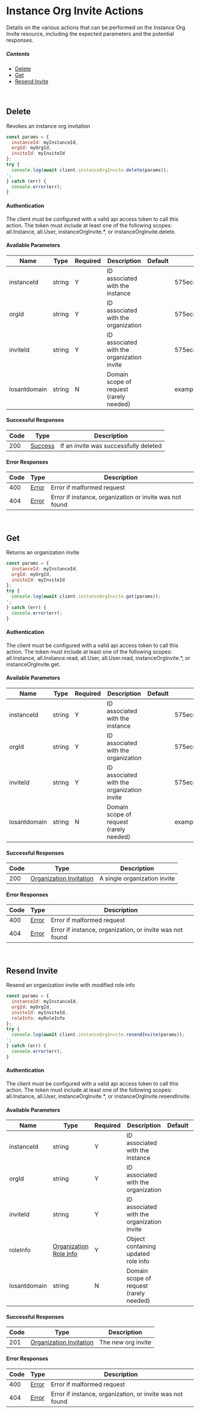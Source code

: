 # Instance Org Invite Actions

Details on the various actions that can be performed on the
Instance Org Invite resource, including the expected
parameters and the potential responses.

##### Contents

*   [Delete](#delete)
*   [Get](#get)
*   [Resend Invite](#resend-invite)

<br/>

## Delete

Revokes an instance org invitation

```javascript
const params = {
  instanceId: myInstanceId,
  orgId: myOrgId,
  inviteId: myInviteId
};
try {
  console.log(await client.instanceOrgInvite.delete(params));
';
} catch (err) {
  console.error(err);
}
```

#### Authentication
The client must be configured with a valid api access token to call this
action. The token must include at least one of the following scopes:
all.Instance, all.User, instanceOrgInvite.*, or instanceOrgInvite.delete.

#### Available Parameters

| Name | Type | Required | Description | Default | Example |
| ---- | ---- | -------- | ----------- | ------- | ------- |
| instanceId | string | Y | ID associated with the instance |  | 575ec8687ae143cd83dc4a95 |
| orgId | string | Y | ID associated with the organization |  | 575ec8687ae143cd83dc4a97 |
| inviteId | string | Y | ID associated with the organization invite |  | 575ec8687ae143cd83dc4a94 |
| losantdomain | string | N | Domain scope of request (rarely needed) |  | example.com |

#### Successful Responses

| Code | Type | Description |
| ---- | ---- | ----------- |
| 200 | [Success](../lib/schemas/success.json) | If an invite was successfully deleted |

#### Error Responses

| Code | Type | Description |
| ---- | ---- | ----------- |
| 400 | [Error](../lib/schemas/error.json) | Error if malformed request |
| 404 | [Error](../lib/schemas/error.json) | Error if instance, organization or invite was not found |

<br/>

## Get

Returns an organization invite

```javascript
const params = {
  instanceId: myInstanceId,
  orgId: myOrgId,
  inviteId: myInviteId
};
try {
  console.log(await client.instanceOrgInvite.get(params));
';
} catch (err) {
  console.error(err);
}
```

#### Authentication
The client must be configured with a valid api access token to call this
action. The token must include at least one of the following scopes:
all.Instance, all.Instance.read, all.User, all.User.read, instanceOrgInvite.*, or instanceOrgInvite.get.

#### Available Parameters

| Name | Type | Required | Description | Default | Example |
| ---- | ---- | -------- | ----------- | ------- | ------- |
| instanceId | string | Y | ID associated with the instance |  | 575ec8687ae143cd83dc4a95 |
| orgId | string | Y | ID associated with the organization |  | 575ec8687ae143cd83dc4a97 |
| inviteId | string | Y | ID associated with the organization invite |  | 575ec8687ae143cd83dc4a94 |
| losantdomain | string | N | Domain scope of request (rarely needed) |  | example.com |

#### Successful Responses

| Code | Type | Description |
| ---- | ---- | ----------- |
| 200 | [Organization Invitation](../lib/schemas/orgInvite.json) | A single organization invite |

#### Error Responses

| Code | Type | Description |
| ---- | ---- | ----------- |
| 400 | [Error](../lib/schemas/error.json) | Error if malformed request |
| 404 | [Error](../lib/schemas/error.json) | Error if instance, organization, or invite was not found |

<br/>

## Resend Invite

Resend an organization invite with modified role info

```javascript
const params = {
  instanceId: myInstanceId,
  orgId: myOrgId,
  inviteId: myInviteId,
  roleInfo: myRoleInfo
};
try {
  console.log(await client.instanceOrgInvite.resendInvite(params));
';
} catch (err) {
  console.error(err);
}
```

#### Authentication
The client must be configured with a valid api access token to call this
action. The token must include at least one of the following scopes:
all.Instance, all.User, instanceOrgInvite.*, or instanceOrgInvite.resendInvite.

#### Available Parameters

| Name | Type | Required | Description | Default | Example |
| ---- | ---- | -------- | ----------- | ------- | ------- |
| instanceId | string | Y | ID associated with the instance |  | 575ec8687ae143cd83dc4a95 |
| orgId | string | Y | ID associated with the organization |  | 575ec8687ae143cd83dc4a97 |
| inviteId | string | Y | ID associated with the organization invite |  | 575ec8687ae143cd83dc4a94 |
| roleInfo | [Organization Role Info](../lib/schemas/orgRoleInfo.json) | Y | Object containing updated role info |  | [Organization Role Info Example](_schemas.md#organization-role-info-example) |
| losantdomain | string | N | Domain scope of request (rarely needed) |  | example.com |

#### Successful Responses

| Code | Type | Description |
| ---- | ---- | ----------- |
| 201 | [Organization Invitation](../lib/schemas/orgInvite.json) | The new org invite |

#### Error Responses

| Code | Type | Description |
| ---- | ---- | ----------- |
| 400 | [Error](../lib/schemas/error.json) | Error if malformed request |
| 404 | [Error](../lib/schemas/error.json) | Error if instance, organization, or invite was not found |
